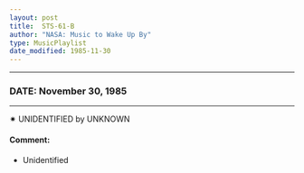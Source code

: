 ```yaml
---
layout: post
title:  STS-61-B
author: "NASA: Music to Wake Up By"
type: MusicPlaylist
date_modified: 1985-11-30
---
```


----
### DATE: November 30, 1985
----
✷ UNIDENTIFIED by UNKNOWN

#### Comment:
* Unidentified

